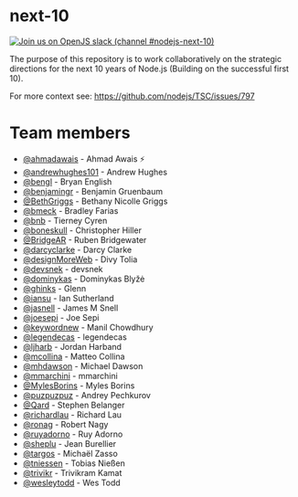# next-10

[![Join us on OpenJS slack (channel #nodejs-next-10)](https://img.shields.io/badge/OpenJS%20Slack-%23nodejs--next--10-blue)](https://slack-invite.openjsf.org/)


The purpose of this repository is to work collaboratively on the strategic
directions for the next 10 years of Node.js (Building on the successful
first 10).

For more context see: https://github.com/nodejs/TSC/issues/797

# Team members

- [@ahmadawais](https://github.com/ahmadawais) - Ahmad Awais ⚡️
- [@andrewhughes101](https://github.com/andrewhughes101) - Andrew Hughes
- [@bengl](https://github.com/bengl) - Bryan English
- [@benjamingr](https://github.com/benjamingr) - Benjamin Gruenbaum
- [@BethGriggs](https://github.com/BethGriggs) - Bethany Nicolle Griggs
- [@bmeck](https://github.com/bmeck) - Bradley Farias
- [@bnb](https://github.com/bnb) - Tierney Cyren
- [@boneskull](https://github.com/boneskull) - Christopher Hiller
- [@BridgeAR](https://github.com/BridgeAR) - Ruben Bridgewater
- [@darcyclarke](https://github.com/darcyclarke) - Darcy Clarke
- [@designMoreWeb](https://github.com/designMoreWeb) - Divy Tolia
- [@devsnek](https://github.com/devsnek) - devsnek
- [@dominykas](https://github.com/dominykas) - Dominykas Blyžė
- [@ghinks](https://github.com/ghinks) - Glenn
- [@iansu](https://github.com/iansu) - Ian Sutherland
- [@jasnell](https://github.com/jasnell) - James M Snell
- [@joesepi](https://github.com/joesepi) - Joe Sepi
- [@keywordnew](https://github.com/keywordnew) - Manil Chowdhury
- [@legendecas](https://github.com/legendecas) - legendecas
- [@ljharb](https://github.com/ljharb) - Jordan Harband
- [@mcollina](https://github.com/mcollina) - Matteo Collina
- [@mhdawson](https://github.com/mhdawson) - Michael Dawson
- [@mmarchini](https://github.com/mmarchini) - mmarchini
- [@MylesBorins](https://github.com/MylesBorins) - Myles Borins
- [@puzpuzpuz](https://github.com/puzpuzpuz) - Andrey Pechkurov
- [@Qard](https://github.com/Qard) - Stephen Belanger
- [@richardlau](https://github.com/richardlau) - Richard Lau
- [@ronag](https://github.com/ronag) - Robert Nagy
- [@ruyadorno](https://github.com/ruyadorno) - Ruy Adorno
- [@sheplu](https://github.com/sheplu) - Jean Burellier
- [@targos](https://github.com/targos) - Michaël Zasso
- [@tniessen](https://github.com/tniessen) - Tobias Nießen
- [@trivikr](https://github.com/trivikr) - Trivikram Kamat
- [@wesleytodd](https://github.com/wesleytodd) - Wes Todd

